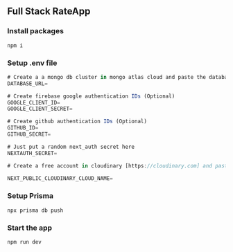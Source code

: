 ## Full Stack RateApp

### Install packages

```shell
npm i
```

### Setup .env file

```js
# Create a a mongo db cluster in mongo atlas cloud and paste the database uri here
DATABASE_URL=

# Create firebase google authentication IDs (Optional)
GOOGLE_CLIENT_ID=
GOOGLE_CLIENT_SECRET=

# Create github authentication IDs (Optional)
GITHUB_ID=
GITHUB_SECRET=

# Just put a random next_auth secret here
NEXTAUTH_SECRET=

# Create a free account in cloudinary [https://cloudinary.com] and paste cloud name here

NEXT_PUBLIC_CLOUDINARY_CLOUD_NAME=
```

### Setup Prisma

```shell
npx prisma db push

```

### Start the app

```shell
npm run dev
```
